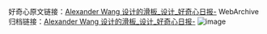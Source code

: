 好奇心原文链接：[Alexander Wang 设计的滑板_设计_好奇心日报-](https://www.qdaily.com/articles/2230.html)
WebArchive归档链接：[Alexander Wang 设计的滑板_设计_好奇心日报-](http://web.archive.org/web/20190623151006/https://www.qdaily.com/articles/2230.html)
![image](http://ww3.sinaimg.cn/large/007d5XDply1g3vbxuqtqbj30u02tvaqh)